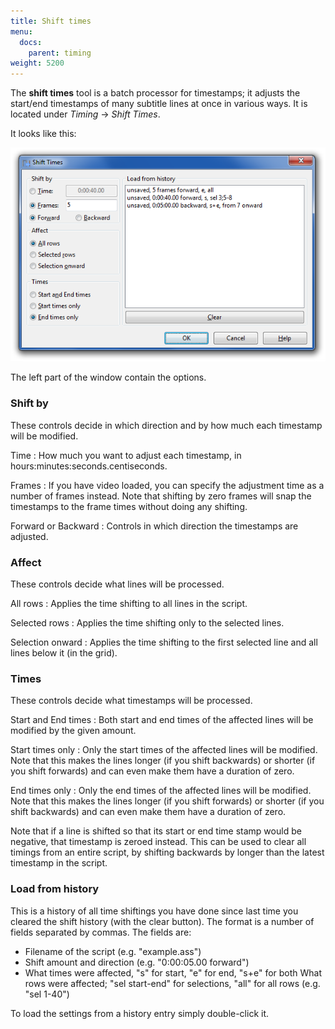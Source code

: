 ```yaml
---
title: Shift times
menu:
  docs:
    parent: timing
weight: 5200
---
```


The **shift times** tool is a batch processor for timestamps; it adjusts the
start/end timestamps of many subtitle lines at once in various ways. It is
located under _Timing_ -> _Shift Times_.

It looks like this:

![shift_times](/img/3.2/shift_times.png#center)

The left part of the window contain the options.

### Shift by

These controls decide in which direction and by how much each timestamp will
be modified.

Time
: How much you want to adjust each timestamp, in
  hours:minutes:seconds.centiseconds.

Frames
: If you have video loaded, you can specify the adjustment time as a
  number of frames instead. Note that shifting by zero frames will snap
  the timestamps to the frame times without doing any shifting.

Forward or Backward
: Controls in which direction the timestamps are adjusted.

### Affect

These controls decide what lines will be processed.

All rows
: Applies the time shifting to all lines in the script.

Selected rows
: Applies the time shifting only to the selected lines.

Selection onward
: Applies the time shifting to the first selected line and all lines
  below it (in the grid).

### Times

These controls decide what timestamps will be processed.

Start and End times
: Both start and end times of the affected lines will be modified by
  the given amount.

Start times only
: Only the start times of the affected lines will be modified. Note
  that this makes the lines longer (if you shift backwards) or shorter
  (if you shift forwards) and can even make them have a duration of zero.

End times only
: Only the end times of the affected lines will be modified. Note that
  this makes the lines longer (if you shift forwards) or shorter (if you
  shift backwards) and can even make them have a duration of zero.

Note that if a line is shifted so that its start or end time stamp would be
negative, that timestamp is zeroed instead. This can be used to clear all
timings from an entire script, by shifting backwards by longer than the
latest timestamp in the script.

### Load from history

This is a history of all time shiftings you have done since last time you
cleared the shift history (with the clear button). The format is a number of
fields separated by commas. The fields are:

- Filename of the script (e.g. "example.ass")
- Shift amount and direction (e.g. "0:00:05.00 forward")
- What times were affected, "s" for start, "e" for end, "s+e" for both
  What rows were affected; "sel start-end" for selections, "all" for all
  rows (e.g. "sel 1-40")

To load the settings from a history entry simply double-click it.
